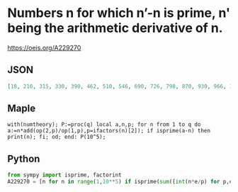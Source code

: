 # Numbers n for which n’\-n is prime, n' being the arithmetic derivative of n\.
https://oeis.org/A229270
## JSON
```JSON
[18, 210, 315, 330, 390, 462, 510, 546, 690, 726, 798, 870, 930, 966, 1110, 1218, 1230, 1290, 1302, 1554, 1590, 1770, 2010, 2130, 2190, 2310, 2370, 2490, 2730, 2910, 3030, 3210, 3270, 3570, 3810, 4110, 4290, 4470, 4530, 4830, 4890, 5010, 5430, 5790, 5910, 5970]
```
## Maple
```Maple
with(numtheory); P:=proc(q) local a,n,p; for n from 1 to q do
a:=n*add(op(2,p)/op(1,p),p=ifactors(n)[2]); if isprime(a-n) then print(n); fi; od; end: P(10^5);
```
## Python
```Python
from sympy import isprime, factorint
A229270 = [n for n in range(1,10**5) if isprime(sum([int(n*e/p) for p,e in factorint(n).items()])-n)] # _Chai Wah Wu_, Aug 21 2014
```
